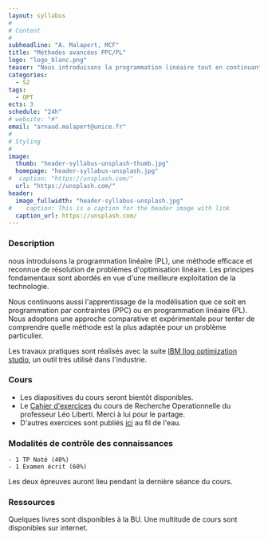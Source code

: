```yaml
---
layout: syllabus
#
# Content
#
subheadline: "A. Malapert, MCF"
title: "Méthodes avancées PPC/PL"
logo: "logo_blanc.png"
teaser: "Nous introduisons la programmation linéaire tout en continuant l'apprentissage de la modélisation PPC/PL avec un solveur professionnel très utilisé dans l'industrie."
categories:
  - S2
tags:
  - OPT
ects: 3
schedule: "24h"
# website: "#"
email: "arnaud.malapert@unice.fr"
#
# Styling
#
image:
  thumb: "header-syllabus-unsplash-thumb.jpg"
  homepage: "header-syllabus-unsplash.jpg"
#  caption: "https://unsplash.com/"
  url: "https://unsplash.com/"
header:
  image_fullwidth: "header-syllabus-unsplash.jpg"
#    caption: This is a caption for the header image with link
  caption_url: https://unsplash.com/  
---
```


### Description ###

nous introduisons la programmation linéaire (PL), une méthode efficace et reconnue de résolution de problèmes d'optimisation linéaire. Les principes fondamentaux sont abordés en vue d'une meilleure exploitation de la technologie.

Nous continuons aussi l'apprentissage de la modélisation que ce soit en programmation par contraintes (PPC) ou en programmation linéaire (PL). Nous adoptons une approche comparative et expérimentale pour tenter de comprendre quelle méthode est la plus adaptée pour un problème particulier.

Les travaux pratiques sont réalisés avec la suite [IBM Ilog optimization studio](http://www.i3s.unice.fr/~malapert/org/tips/cplex.html), un outil très utilisé dans l'industrie.

### Cours ###

 - Les diapositives du cours seront bientôt disponibles.
 - Le [Cahier d'exercices](https://www.enseignement.polytechnique.fr/profs/informatique/Leo.Liberti/teaching/isic/isc610a-08/) du cours de Recherche Operationnelle du professeur Léo Liberti. Merci à lui pour le partage.
 - D'autres exercices sont publiés [ici](http://www.i3s.unice.fr/~malapert/org/teaching/proglin.html) au fil de l'eau. 

### Modalités de contrôle des connaissances ###
    - 1 TP Noté (40%) 
    - 1 Examen écrit (60%)
    
Les deux épreuves auront lieu pendant la dernière séance du cours.

### Ressources ###

Quelques livres sont disponibles à la BU.
Une multitude de cours sont disponibles sur internet.
